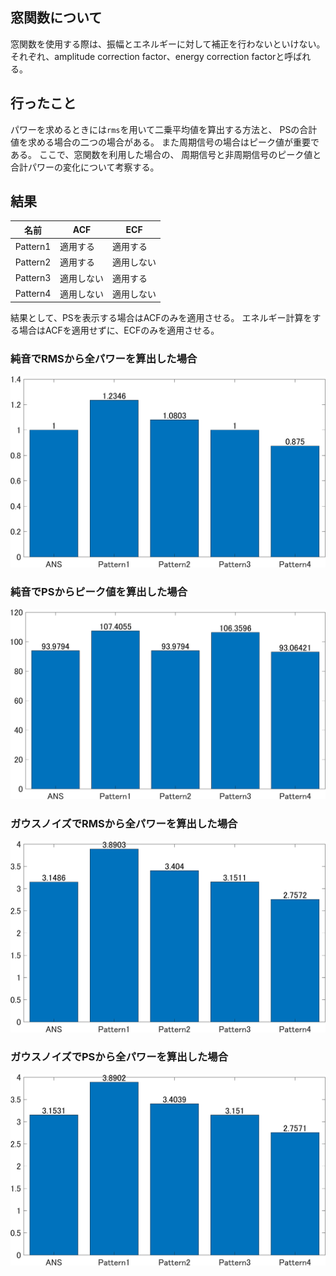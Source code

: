 ## 窓関数について
窓関数を使用する際は、振幅とエネルギーに対して補正を行わないといけない。
それぞれ、amplitude correction factor、energy correction factorと呼ばれる。

## 行ったこと
パワーを求めるときには`rms`を用いて二乗平均値を算出する方法と、
PSの合計値を求める場合の二つの場合がある。
また周期信号の場合はピーク値が重要である。
ここで、窓関数を利用した場合の、
周期信号と非周期信号のピーク値と合計パワーの変化について考察する。

## 結果
|&nbsp;&nbsp;&nbsp;&nbsp;名前&nbsp;&nbsp;&nbsp;&nbsp;|ACF|ECF|
|:---:|---|---|
|Pattern1|適用する|適用する|
|Pattern2|適用する|適用しない|
|Pattern3|適用しない|適用する|
|Pattern4|適用しない|適用しない|

結果として、PSを表示する場合はACFのみを適用させる。
エネルギー計算をする場合はACFを適用せずに、ECFのみを適用させる。

### 純音でRMSから全パワーを算出した場合
![](../img/wind_pure1.png)
### 純音でPSからピーク値を算出した場合
![](../img/wind_pure2.png)
### ガウスノイズでRMSから全パワーを算出した場合
![](../img/wind_wgn1.png)
### ガウスノイズでPSから全パワーを算出した場合
![](../img/wind_wgn2.png)

